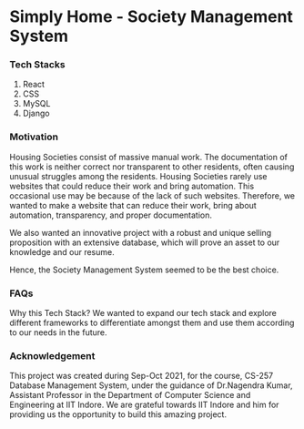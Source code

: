 # Simply Home - Society Management System

### Tech Stacks
1. React
2. CSS
3. MySQL
4. Django

### Motivation
Housing Societies consist of massive manual work. The documentation of this work is neither correct nor transparent to other residents, often causing unusual struggles among the residents.
Housing Societies rarely use websites that could reduce their work and bring automation. This occasional use may be because of the lack of such websites. Therefore, we wanted to make a website that can reduce their work, bring about automation, transparency, and proper documentation.

We also wanted an innovative project with a robust and unique selling proposition with an extensive database, which will prove an asset to our knowledge and our resume.

Hence, the Society Management System seemed to be the best choice.

### FAQs
Why this Tech Stack?
We wanted to expand our tech stack and explore different frameworks to differentiate amongst them and use them according to our needs in the future.

### Acknowledgement
This project was created during Sep-Oct 2021, for the course, CS-257 Database Management System, under the guidance of Dr.Nagendra Kumar, Assistant Professor in the Department of Computer Science and Engineering at IIT Indore. We are grateful towards IIT Indore and him for providing us the opportunity to build this amazing project.
